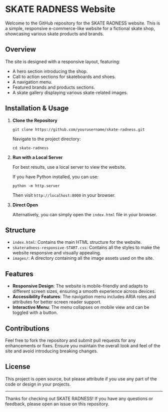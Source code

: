 # SKATE RADNESS Website

Welcome to the GitHub repository for the SKATE RADNESS website. This is a simple, responsive e-commerce-like website for a fictional skate shop, showcasing various skate products and brands.

## Overview

The site is designed with a responsive layout, featuring:

- A hero section introducing the shop.
- Call to action sections for skateboards and shoes.
- A navigation menu.
- Featured brands and products sections.
- A skate gallery displaying various skate-related images.

## Installation & Usage

1. **Clone the Repository**

    ```
    git clone https://github.com/yourusername/skate-radness.git
    ```

    Navigate to the project directory:

    ```
    cd skate-radness
    ```

2. **Run with a Local Server**

   For best results, use a local server to view the website.

   If you have Python installed, you can use:

   ```
   python -m http.server
   ```

   Then visit `http://localhost:8000` in your browser.

3. **Direct Open**

   Alternatively, you can simply open the `index.html` file in your browser.

## Structure

- `index.html`: Contains the main HTML structure for the website.
- `skateradness-responsive-START.css`: Contains all the styles to make the website responsive and visually appealing.
- `images/`: A directory containing all the image assets used on the site.

## Features

- **Responsive Design**: The website is mobile-friendly and adapts to different screen sizes, ensuring a smooth experience across devices.
- **Accessibility Features**: The navigation menu includes ARIA roles and attributes for better screen reader support.
- **Interactive Menu**: The menu collapses on mobile view and can be toggled with a button.

## Contributions

Feel free to fork the repository and submit pull requests for any enhancements or fixes. Ensure you maintain the overall look and feel of the site and avoid introducing breaking changes.

## License

This project is open source, but please attribute if you use any part of the code or design in your projects.

---

Thanks for checking out SKATE RADNESS! If you have any questions or feedback, please open an issue on this repository.
